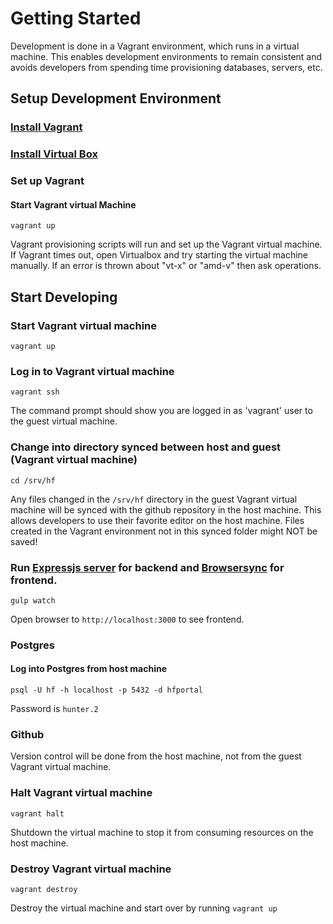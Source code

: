 # Getting Started
Development is done in a Vagrant environment, which runs in a virtual machine.
This enables development environments to remain consistent and avoids developers
from spending time provisioning databases, servers, etc.

## Setup Development Environment
### [Install Vagrant](https://www.vagrantup.com/)

### [Install Virtual Box](https://www.virtualbox.org/)

### Set up Vagrant
#### Start Vagrant virtual Machine
```
vagrant up
```
Vagrant provisioning scripts will run and set up the Vagrant virtual machine.
If Vagrant times out, open Virtualbox and try starting the virtual machine manually.
If an error is thrown about "vt-x" or "amd-v" then ask operations.

## Start Developing
### Start Vagrant virtual machine
```
vagrant up
```

### Log in to Vagrant virtual machine
```
vagrant ssh
```
The command prompt should show you are logged in as 'vagrant' user to the guest virtual machine.

### Change into directory synced between host and guest (Vagrant virtual machine)
```
cd /srv/hf
```
Any files changed in the `/srv/hf` directory in the guest Vagrant virtual machine
will be synced with the github repository in the host machine. This allows developers to 
use their favorite editor on the host machine. Files created in the Vagrant environment
not in this synced folder might NOT be saved!

### Run [Expressjs server](http://expressjs.com/) for backend and [Browsersync](https://www.browsersync.io/) for frontend.
```
gulp watch
```
Open browser to `http://localhost:3000` to see frontend.

### Postgres
#### Log into Postgres from host machine
```
psql -U hf -h localhost -p 5432 -d hfportal
```
Password is `hunter.2`

### Github
Version control will be done from the host machine, not from the guest Vagrant virtual machine.

### Halt Vagrant virtual machine
```
vagrant halt
```
Shutdown the virtual machine to stop it from consuming resources on the host machine.

### Destroy Vagrant virtual machine
```
vagrant destroy
```
Destroy the virtual machine and start over by running `vagrant up`
